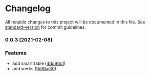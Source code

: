 # Changelog

All notable changes to this project will be documented in this file. See [standard-version](https://github.com/conventional-changelog/standard-version) for commit guidelines.

### 0.0.3 (2021-02-08)


### Features

* add smart table ([4dc90c1](https://github.com/tomasanchez/z_remitos/commit/4dc90c1cca942fd172db8c4f0cfa650c281dea06))
* add werks ([9d84e30](https://github.com/tomasanchez/z_remitos/commit/9d84e30fd2f3c3c0033c71c78bcd283681c4c71b))
